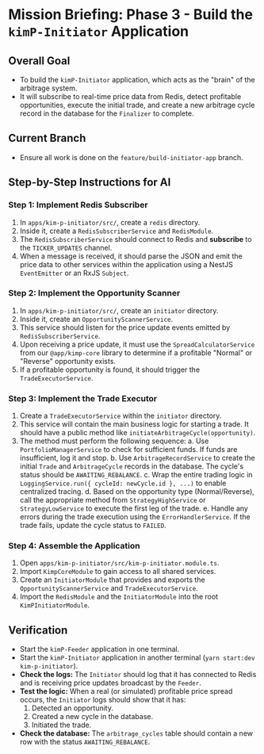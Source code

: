 # Mission Briefing: Phase 3 - Build the `kimP-Initiator` Application

## Overall Goal

- To build the `kimP-Initiator` application, which acts as the "brain" of the arbitrage system.
- It will subscribe to real-time price data from Redis, detect profitable opportunities, execute the initial trade, and create a new arbitrage cycle record in the database for the `Finalizer` to complete.

## Current Branch

- Ensure all work is done on the `feature/build-initiator-app` branch.

## Step-by-Step Instructions for AI

### Step 1: Implement Redis Subscriber

1.  In `apps/kim-p-initiator/src/`, create a `redis` directory.
2.  Inside it, create a `RedisSubscriberService` and `RedisModule`.
3.  The `RedisSubscriberService` should connect to Redis and **subscribe** to the `TICKER_UPDATES` channel.
4.  When a message is received, it should parse the JSON and emit the price data to other services within the application using a NestJS `EventEmitter` or an RxJS `Subject`.

### Step 2: Implement the Opportunity Scanner

1.  In `apps/kim-p-initiator/src/`, create an `initiator` directory.
2.  Inside it, create an `OpportunityScannerService`.
3.  This service should listen for the price update events emitted by `RedisSubscriberService`.
4.  Upon receiving a price update, it must use the `SpreadCalculatorService` from our `@app/kimp-core` library to determine if a profitable "Normal" or "Reverse" opportunity exists.
5.  If a profitable opportunity is found, it should trigger the `TradeExecutorService`.

### Step 3: Implement the Trade Executor

1.  Create a `TradeExecutorService` within the `initiator` directory.
2.  This service will contain the main business logic for starting a trade. It should have a public method like `initiateArbitrageCycle(opportunity)`.
3.  The method must perform the following sequence:
    a. Use `PortfolioManagerService` to check for sufficient funds. If funds are insufficient, log it and stop.
    b. Use `ArbitrageRecordService` to create the initial `Trade` and `ArbitrageCycle` records in the database. The cycle's status should be `AWAITING_REBALANCE`.
    c. Wrap the entire trading logic in `LoggingService.run({ cycleId: newCycle.id }, ...)` to enable centralized tracing.
    d. Based on the opportunity type (Normal/Reverse), call the appropriate method from `StrategyHighService` or `StrategyLowService` to execute the first leg of the trade.
    e. Handle any errors during the trade execution using the `ErrorHandlerService`. If the trade fails, update the cycle status to `FAILED`.

### Step 4: Assemble the Application

1.  Open `apps/kim-p-initiator/src/kim-p-initiator.module.ts`.
2.  Import `KimpCoreModule` to gain access to all shared services.
3.  Create an `InitiatorModule` that provides and exports the `OpportunityScannerService` and `TradeExecutorService`.
4.  Import the `RedisModule` and the `InitiatorModule` into the root `KimPInitiatorModule`.

## Verification

- Start the `kimP-Feeder` application in one terminal.
- Start the `kimP-Initiator` application in another terminal (`yarn start:dev kim-p-initiator`).
- **Check the logs:** The `Initiator` should log that it has connected to Redis and is receiving price updates broadcast by the `Feeder`.
- **Test the logic:** When a real (or simulated) profitable price spread occurs, the `Initiator` logs should show that it has:
  1.  Detected an opportunity.
  2.  Created a new cycle in the database.
  3.  Initiated the trade.
- **Check the database:** The `arbitrage_cycles` table should contain a new row with the status `AWAITING_REBALANCE`.
